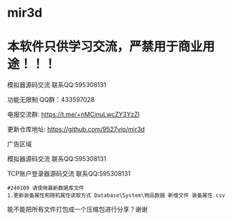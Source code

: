 # mir3d
# 本软件只供学习交流，严禁用于商业用途！！！

模拟器源码交流 联系QQ:595308131

功能无限制 QQ群：433597028

电报交流群: https://t.me/+nMCinuLwcZY3YzZl

更新仓库地址: https://github.com/9527vip/mir3d

广告区域

模拟器源码交流 联系QQ:595308131

TCP账户登录器源码交流 联系QQ:595308131

```shell
#240109 请使用最新数据库文件
1.更新装备属性和随机属性读取方式 Database\System\物品数据 新增文件 装备属性.csv

```
能不能把所有文件打包成一个压缩包进行分享？谢谢
